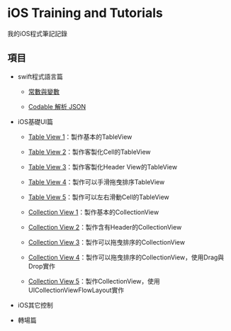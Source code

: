 # iOS Training and Tutorials

我的iOS程式筆記記錄

## 項目

- swift程式語言篇

	- [常數與變數](https://github.com/JakeChang/iOS_Training/blob/develop/swift/swift1.md) 

	- [Codable 解析 JSON](https://github.com/JakeChang/iOS_Training/blob/develop/swift/Codable/) 

- iOS基礎UI篇
	
	- [Table View 1](https://github.com/JakeChang/iOS_Training/tree/develop/iOS_Basic/TableView1)：製作基本的TableView

	- [Table View 2](https://github.com/JakeChang/iOS_Training/tree/develop/iOS_Basic/TableView2)：製作客製化Cell的TableView

	- [Table View 3](https://github.com/JakeChang/iOS_Training/tree/develop/iOS_Basic/TableView3)：製作客製化Header View的TableView
	
	- [Table View 4](https://github.com/JakeChang/iOS_Training/tree/develop/iOS_Basic/TableView4)：製作可以手滑拖曳排序TableView

	- [Table View 5](https://github.com/JakeChang/iOS_Training/tree/develop/iOS_Basic/TableView5)：製作可以左右滑動Cell的TableView

	- [Collection View 1](https://github.com/JakeChang/iOS_Training/tree/develop/iOS_Basic/CollectionView1)：製作基本的CollectionView

	- [Collection View 2](https://github.com/JakeChang/iOS_Training/tree/develop/iOS_Basic/CollectionView2)：製作含有Header的CollectionView

	- [Collection View 3](https://github.com/JakeChang/iOS_Training/tree/develop/iOS_Basic/CollectionView3)：製作可以拖曳排序的CollectionView

	- [Collection View 4](https://github.com/JakeChang/iOS_Training/tree/develop/iOS_Basic/CollectionView4)：製作可以拖曳排序的CollectionView，使用Drag與Drop實作
	
	- [Collection View 5](https://github.com/JakeChang/iOS_Training/tree/develop/iOS_Basic/CollectionView5)：製作CollectionView，使用UICollectionViewFlowLayout實作
	
- iOS其它控制


- 轉場篇
